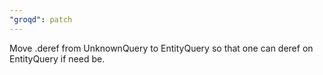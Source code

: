 ```yaml
---
"groqd": patch
---
```


Move .deref from UnknownQuery to EntityQuery so that one can deref on EntityQuery if need be.

